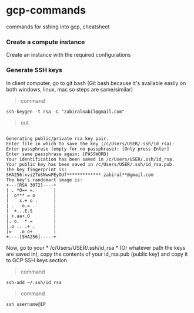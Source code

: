 # gcp-commands
commands for sshing into gcp, cheatsheet

### Create a compute instance

Create an instance with the required configurations

### Generate SSH keys

In client computer, go to git bash (Git bash because it's available easily on both windows, linux, mac so steps are same/similar)

> command

`ssh-keygen -t rsa -C "zabiralnabil@gmail.com"`

> out

```

Generating public/private rsa key pair.
Enter file in which to save the key (/c/Users/USER/.ssh/id_rsa):
Enter passphrase (empty for no passphrase): [Only press Enter]
Enter same passphrase again: [PASSWORD]
Your identification has been saved in /c/Users/USER/.ssh/id_rsa.
Your public key has been saved in /c/Users/USER/.ssh/id_rsa.pub.
The key fingerprint is:
SHA256:xvi27oSNwwFEyOUf************* zabiral**@gmail.com
The key's randomart image is:
+---[RSA 3072]----+
| . *O== =.       |
|  o*** = o       |
|    x.+ o .      |
| .   o.= .       |
|  +...E.S        |
| +.aa+.O         |
|. o.  * =        |
|.o .. .+ .       |
|=   .o o+        |
+----[SHA256]-----+

```

Now, go to your * /c/Users/USER/.ssh/id_rsa * (Or whatever path the keys are saved in), copy the contents of your id_rsa.pub (public key) and copy it to GCP SSH keys section.

> command

`ssh-add ~/.ssh/id_rsa`

> command

`ssh username@IP`